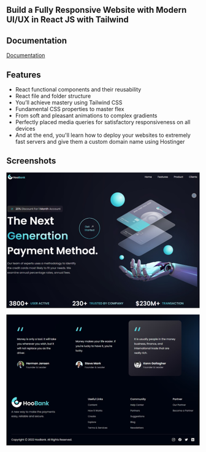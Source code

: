 ## Build a Fully Responsive Website with Modern UI/UX in React JS with Tailwind

## Documentation

[Documentation](https://tailwindcss.com/docs/installation)

## Features

- React functional components and their reusability
- React file and folder structure
- You’ll achieve mastery using Tailwind CSS
- Fundamental CSS properties to master flex
- From soft and pleasant animations to complex gradients
- Perfectly placed media queries for satisfactory responsiveness on all devices
- And at the end, you'll learn how to deploy your websites to extremely fast servers and give them a custom domain name using Hostinger

## Screenshots

![App Screenshot](./public/screen/one.jpg)

![App Screenshot](./public/screen/two.jpg)
